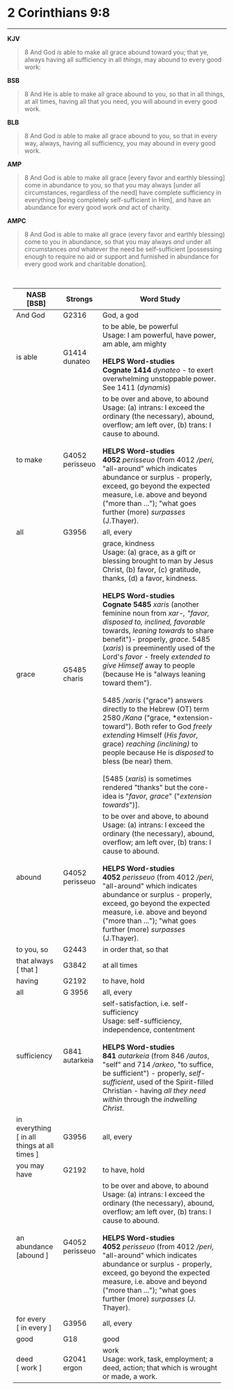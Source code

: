# 2 Corinthians 9:8
---

**KJV**
> 8 And God *is* able to make all grace abound toward you; that ye, always having all sufficiency in all *things*, may abound to every good work:

**BSB**
> 8 And He is able to make all grace abound to you, so that in all things, at all times, having all that you need, you will abound in every good work.

**BLB**
> 8 And God *is* able to make all grace abound to you, so that in every way, always, having all sufficiency, you may abound in every good work.

**AMP**
> 8 And God is able to make all grace [every favor and earthly blessing] come in abundance to you, so that you may always [under all circumstances, regardless of the need] have complete sufficiency in everything [being completely self-sufficient in Him], and have an abundance for every good work *and* act of charity.

**AMPC**
> 8 And God is able to make all grace (every favor and earthly blessing) come to you in abundance, so that you may always *and* under all circumstances *and* whatever the need be self-sufficient [possessing enough to require no aid or support and furnished in abundance for every good work and charitable donation].

<br>

<div style="margin-left: auto;
                  margin-right: auto;
                  width: 95%">


|      NASB <br> [BSB]       |      Strongs     |  Word Study         |
| --------------- | -------------------| ----------------------- |
| And God | G2316 | God, a god |
| is able | G1414 <br> dunateo | to be able, be powerful <br> Usage: I am powerful, have power, am able, am mighty <br><br> **HELPS Word-studies** <br> **Cognate 1414** *dynateo* - to exert overwhelming unstoppable power.  See 1411 (*dynamis*)|
| to make | G4052 <br> perisseuo | to be over and above, to abound <br> Usage: (a) intrans: I exceed the ordinary (the necessary), abound, overflow; am left over, (b) trans: I cause to abound. <br><br> **HELPS Word-studies** <br> **4052** *perisseuo* (from 4012 */peri*, "all-around" which indicates abundance or surplus - properly, exceed, go beyond the expected measure, i.e. above and beyond ("more than ..."); "what goes further (more) *surpasses* (J.Thayer). |
| all | G3956| all, every |
| grace | G5485 <br> charis | grace, kindness <br> Usage: (a) grace, as a gift or blessing brought to man by Jesus Christ, (b) favor, (c) gratitude, thanks, (d) a favor, kindness. <br><br> **HELPS Word-studies** <br> **Cognate 5485** *xaris* (another feminine noun from *xar-, "favor, disposed to, inclined, favorable* towards, *leaning towards* to share benefit")- properly, *grace*. 5485 (*xaris*) is preeminently used of the Lord's *favor* - freely *extended to give Himself* away to people (because He is "always leaning toward them"). <br><br> 5485 */xaris* ("grace") answers directly to the Hebrew (OT) term 2580 */Kana* ("grace, *extension-toward"). Both refer to God *freely extending* Himself (*His favor*, grace) *reaching (inclining)* to people because He is *disposed* to bless (be near) them. <br><br> [5485 (*xaris*) is sometimes rendered "thanks" but the core-idea is "*favor, grace*" ("*extension towards*")]. |
| abound | G4052 <br> perisseuo | to be over and above, to abound <br> Usage: (a) intrans: I exceed the ordinary (the necessary), abound, overflow; am left over, (b) trans: I cause to abound. <br><br> **HELPS Word-studies** <br> **4052** *perisseuo* (from 4012 */peri*, "all-around" which indicates abundance or surplus - properly, exceed, go beyond the expected measure, i.e. above and beyond ("more than ..."); "what goes further (more) *surpasses* (J.Thayer). |
| to you, so | G2443 | in order that, so that |
| that always <br> [ that ] | G3842 | at all times |
| having | G2192 | to have, hold |
| all | G 3956 | all, every |
| sufficiency | G841 <br> autarkeia | self-satisfaction, i.e. self-sufficiency <br> Usage: self-sufficiency, independence, contentment <br><br> **HELPS Word-studies** <br> **841** *autarkeia* (from 846 */autos*, "self" and 714 */arkeo*, "to suffice, be sufficient") - properly, *self-sufficient*, used of the Spirit-filled Christian - having *all they need within* through the *indwelling Christ*. |
| in everything <br> [ in all things at all times ] | G3956 | all, every |
| you may have | G2192 | to have, hold |
| an abundance <br> [abound ] | G4052 <br> perisseuo | to be over and above, to abound <br> Usage: (a) intrans: I exceed the ordinary (the necessary), abound, overflow; am left over, (b) trans: I cause to abound. <br><br> **HELPS Word-studies** <br> **4052** *perisseuo* (from 4012 */peri*, "all-around" which indicates abundance or surplus - properly, exceed, go beyond the expected measure, i.e. above and beyond ("more than ..."); "what goes further (more) *surpasses* (J. Thayer). |
| for every <br> [ in every ] | G3956 | all, every |
| good | G18 | good |
| deed <br> [ work ] | G2041 <br> ergon | work <br> Usage: work, task, employment; a deed, action; that which is wrought or made, a work. |
</div>